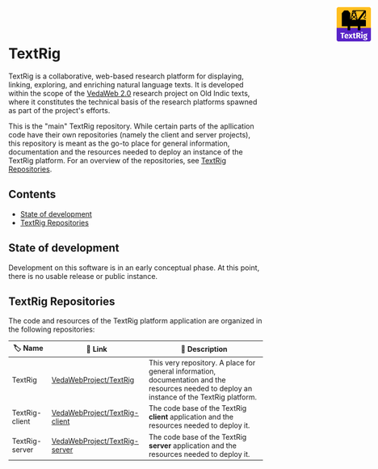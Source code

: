 <img width="72" height="72" align="right" style="position: absolute;  top: 0; right: 0; padding: 12px;" src="resources/logo.png" alt="TextRig logo"/>

# TextRig <!-- omit in toc -->

TextRig is a collaborative, web-based research platform for displaying, linking, exploring, and enriching natural language texts. It is developed within the scope of the [VedaWeb 2.0](https://vedaweb.uni-koeln.de/) research project on Old Indic texts, where it constitutes the technical basis of the research platforms spawned as part of the project's efforts.

This is the "main" TextRig repository. While certain parts of the apllication code have their own repositories (namely the client and server projects), this repository is meant as the go-to place for general information, documentation and the resources needed to deploy an instance of the TextRig platform. For an overview of the repositories, see [TextRig Repositories](#textrig-repositories).


## Contents <!-- omit in toc -->

- [State of development](#state-of-development)
- [TextRig Repositories](#textrig-repositories)


## State of development

Development on this software is in an early conceptual phase. At this point, there is no usable release or public instance. 


## TextRig Repositories

The code and resources of the TextRig platform application are organized in the following repositories:

| 🏷️ Name | 🔗 Link | 📃 Description |
| --- | --- | --- |
| TextRig | [VedaWebProject/TextRig](https://github.com/VedaWebProject/TextRig) | This very repository. A place for general information, documentation and the resources needed to deploy an instance of the TextRig platform. |
| TextRig-client | [VedaWebProject/TextRig-client](https://github.com/VedaWebProject/TextRig-client) | The code base of the TextRig **client** application and the resources needed to deploy it. |
| TextRig-server | [VedaWebProject/TextRig-server](https://github.com/VedaWebProject/TextRig-server) | The code base of the TextRig **server** application and the resources needed to deploy it. |
